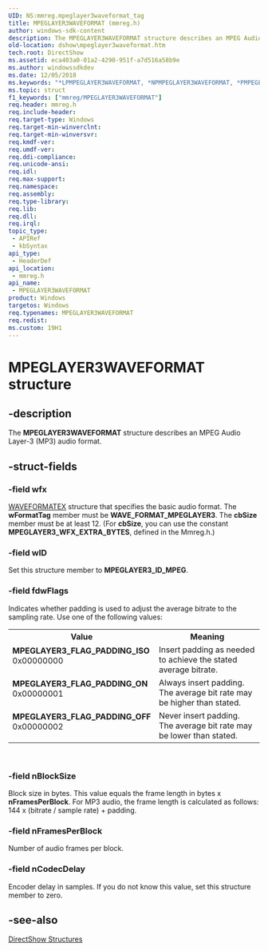 ```yaml
---
UID: NS:mmreg.mpeglayer3waveformat_tag
title: MPEGLAYER3WAVEFORMAT (mmreg.h)
author: windows-sdk-content
description: The MPEGLAYER3WAVEFORMAT structure describes an MPEG Audio Layer-3 (MP3) audio format.
old-location: dshow\mpeglayer3waveformat.htm
tech.root: DirectShow
ms.assetid: eca403a0-01a2-4290-951f-a7d516a58b9e
ms.author: windowssdkdev
ms.date: 12/05/2018
ms.keywords: "*LPMPEGLAYER3WAVEFORMAT, *NPMPEGLAYER3WAVEFORMAT, *PMPEGLAYER3WAVEFORMAT, MPEGLAYER3WAVEFORMAT, MPEGLAYER3WAVEFORMAT structure [DirectShow], MPEGLAYER3WAVEFORMATStructure, MPEGLAYER3_FLAG_PADDING_ISO, MPEGLAYER3_FLAG_PADDING_OFF, MPEGLAYER3_FLAG_PADDING_ON, dshow.mpeglayer3waveformat, mmreg/MPEGLAYER3WAVEFORMAT, mpeglayer3waveformat_tag"
ms.topic: struct
f1_keywords: ["mmreg/MPEGLAYER3WAVEFORMAT"]
req.header: mmreg.h
req.include-header: 
req.target-type: Windows
req.target-min-winverclnt: 
req.target-min-winversvr: 
req.kmdf-ver: 
req.umdf-ver: 
req.ddi-compliance: 
req.unicode-ansi: 
req.idl: 
req.max-support: 
req.namespace: 
req.assembly: 
req.type-library: 
req.lib: 
req.dll: 
req.irql: 
topic_type:
 - APIRef
 - kbSyntax
api_type:
 - HeaderDef
api_location:
 - mmreg.h
api_name:
 - MPEGLAYER3WAVEFORMAT
product: Windows
targetos: Windows
req.typenames: MPEGLAYER3WAVEFORMAT
req.redist: 
ms.custom: 19H1
---
```


# MPEGLAYER3WAVEFORMAT structure


## -description


The <b>MPEGLAYER3WAVEFORMAT</b> structure describes an MPEG Audio Layer-3 (MP3) audio format.
        


## -struct-fields




### -field wfx


<a href="https://docs.microsoft.com/previous-versions/dd757713(v%3dvs.85)">WAVEFORMATEX</a> structure that specifies the basic audio format. The <b>wFormatTag</b> member must be <b>WAVE_FORMAT_MPEGLAYER3</b>. The <b>cbSize</b> member must be at least 12. (For <b>cbSize</b>, you can use the constant <b>MPEGLAYER3_WFX_EXTRA_BYTES</b>, defined in the Mmreg.h.)


### -field wID

Set this structure member to <b>MPEGLAYER3_ID_MPEG</b>.
          


### -field fdwFlags

Indicates whether padding is used to adjust the average bitrate to the sampling rate. Use one of the following values:

<table>
<tr>
<th>Value</th>
<th>Meaning</th>
</tr>
<tr>
<td width="40%"><a id="MPEGLAYER3_FLAG_PADDING_ISO"></a><a id="mpeglayer3_flag_padding_iso"></a><dl>
<dt><b>MPEGLAYER3_FLAG_PADDING_ISO</b></dt>
<dt>0x00000000</dt>
</dl>
</td>
<td width="60%">
Insert padding as needed to achieve the stated average bitrate.

</td>
</tr>
<tr>
<td width="40%"><a id="MPEGLAYER3_FLAG_PADDING_ON"></a><a id="mpeglayer3_flag_padding_on"></a><dl>
<dt><b>MPEGLAYER3_FLAG_PADDING_ON</b></dt>
<dt>0x00000001</dt>
</dl>
</td>
<td width="60%">
Always insert padding. The average bit rate may be higher than stated.

</td>
</tr>
<tr>
<td width="40%"><a id="MPEGLAYER3_FLAG_PADDING_OFF"></a><a id="mpeglayer3_flag_padding_off"></a><dl>
<dt><b>MPEGLAYER3_FLAG_PADDING_OFF</b></dt>
<dt>0x00000002</dt>
</dl>
</td>
<td width="60%">
Never insert padding. The average bit rate may be lower than stated.

</td>
</tr>
</table>
 


### -field nBlockSize

Block size in bytes. This value equals the frame length in bytes x <b>nFramesPerBlock</b>. For MP3 audio, the frame length is calculated as follows: 144 x (bitrate / sample rate) + padding.


### -field nFramesPerBlock

Number of audio frames per block.


### -field nCodecDelay

Encoder delay in samples. If you do not know this value, set this structure member to zero.


## -see-also




<a href="https://docs.microsoft.com/windows/desktop/DirectShow/directshow-structures">DirectShow Structures</a>
 

 

